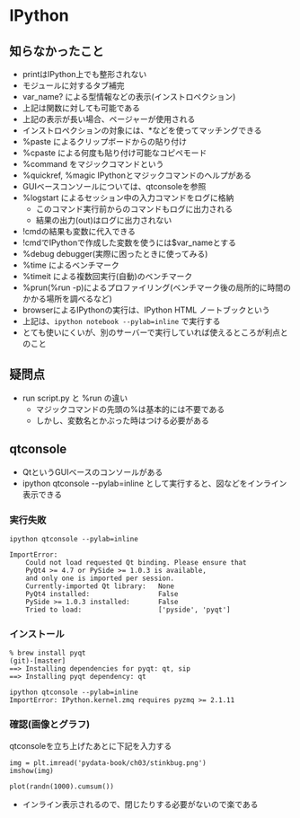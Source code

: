 # IPython

## 知らなかったこと
* printはIPython上でも整形されない
* モジュールに対するタブ補完
* var_name? による型情報などの表示(インストロペクション)
* 上記は関数に対しても可能である
* 上記の表示が長い場合、ページャーが使用される
* インストロペクションの対象には、\*などを使ってマッチングできる
* %paste によるクリップボードからの貼り付け
* %cpaste による何度も貼り付け可能なコピペモード
* %command をマジックコマンドという
* %quickref, %magic IPythonとマジックコマンドのヘルプがある
* GUIベースコンソールについては、qtconsoleを参照
* %logstart によるセッション中の入力コマンドをログに格納
    * このコマンド実行前からのコマンドもログに出力される
    * 結果の出力(out)はログに出力されない
* \!cmdの結果も変数に代入できる
* \!cmdでIPythonで作成した変数を使うには$var_nameとする
* %debug debugger(実際に困ったときに使ってみる)
* %time によるベンチマーク
* %timeit による複数回実行(自動)のベンチマーク
* %prun(%run -p)によるプロファイリング(ベンチマーク後の局所的に時間のかかる場所を調べるなど)
* browserによるIPythonの実行は、IPython HTML ノートブックという
* 上記は、`ipython notebook --pylab=inline` で実行する
* とても使いにくいが、別のサーバーで実行していれば使えるところが利点とのこと

## 疑問点
* run script.py と %run の違い
    * マジックコマンドの先頭の%は基本的には不要である
    * しかし、変数名とかぶった時はつける必要がある

## qtconsole

* QtというGUIベースのコンソールがある
* ipython qtconsole --pylab=inline として実行すると、図などをインライン表示できる

### 実行失敗
```
ipython qtconsole --pylab=inline
```

```
ImportError:
    Could not load requested Qt binding. Please ensure that
    PyQt4 >= 4.7 or PySide >= 1.0.3 is available,
    and only one is imported per session.
    Currently-imported Qt library:   None
    PyQt4 installed:                 False
    PySide >= 1.0.3 installed:       False
    Tried to load:                   ['pyside', 'pyqt']
```

### インストール

```
% brew install pyqt                                                                                                                 (git)-[master]
==> Installing dependencies for pyqt: qt, sip
==> Installing pyqt dependency: qt
```

```
ipython qtconsole --pylab=inline
ImportError: IPython.kernel.zmq requires pyzmq >= 2.1.11
```

### 確認(画像とグラフ)

qtconsoleを立ち上げたあとに下記を入力する

```
img = plt.imread('pydata-book/ch03/stinkbug.png')
imshow(img)
```

```
plot(randn(1000).cumsum())
```

* インライン表示されるので、閉じたりする必要がないので楽である
